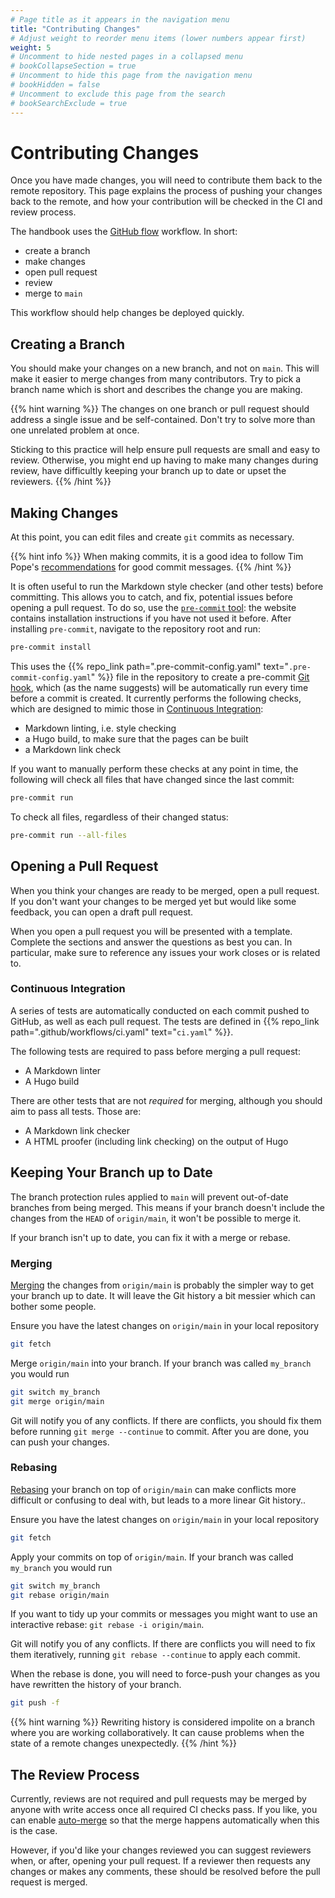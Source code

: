 ```yaml
---
# Page title as it appears in the navigation menu
title: "Contributing Changes"
# Adjust weight to reorder menu items (lower numbers appear first)
weight: 5
# Uncomment to hide nested pages in a collapsed menu
# bookCollapseSection = true
# Uncomment to hide this page from the navigation menu
# bookHidden = false
# Uncomment to exclude this page from the search
# bookSearchExclude = true
---
```


# Contributing Changes

Once you have made changes, you will need to contribute them back to the remote repository.
This page explains the process of pushing your changes back to the remote, and how your contribution will be checked in the CI and review process.

The handbook uses the [GitHub flow](https://docs.github.com/en/get-started/quickstart/github-flow) workflow.
In short:

- create a branch
- make changes
- open pull request
- review
- merge to `main`

This workflow should help changes be deployed quickly.

## Creating a Branch

You should make your changes on a new branch, and not on `main`.
This will make it easier to merge changes from many contributors.
Try to pick a branch name which is short and describes the change you are making.

{{% hint warning %}}
The changes on one branch or pull request should address a
single issue and be self-contained.
Don't try to solve more than one unrelated problem at once.

Sticking to this practice will help ensure pull requests are small and easy to review.
Otherwise, you might end up having to make many changes during review, have difficultly keeping your branch up to date or upset the reviewers.
{{% /hint %}}

## Making Changes

At this point, you can edit files and create `git` commits as necessary.

{{% hint info %}}
When making commits, it is a good idea to follow Tim Pope's [recommendations](https://tbaggery.com/2008/04/19/a-note-about-git-commit-messages.html) for good commit messages.
{{% /hint %}}

It is often useful to run the Markdown style checker (and other tests) before committing.
This allows you to catch, and fix, potential issues before opening a pull request.
To do so, use the [`pre-commit` tool](https://pre-commit.com/): the website contains installation instructions if you have not used it before.
After installing `pre-commit`, navigate to the repository root and run:

```bash
pre-commit install
```

This uses the {{% repo_link path=".pre-commit-config.yaml" text="`.pre-commit-config.yaml`" %}} file in the repository to create a pre-commit [Git hook](https://git-scm.com/book/en/v2/Customizing-Git-Git-Hooks),
which (as the name suggests) will be automatically run every time before a commit is created.
It currently performs the following checks, which are designed to mimic those in [Continuous Integration](#continuous-integration):

- Markdown linting, i.e. style checking
- a Hugo build, to make sure that the pages can be built
- a Markdown link check

If you want to manually perform these checks at any point in time, the following will check all files that have changed since the last commit:

```bash
pre-commit run
```

To check all files, regardless of their changed status:

```bash
pre-commit run --all-files
```

## Opening a Pull Request

When you think your changes are ready to be merged, open a pull request.
If you don't want your changes to be merged yet but would like some feedback, you can open a draft pull request.

When you open a pull request you will be presented with a template.
Complete the sections and answer the questions as best you can.
In particular, make sure to reference any issues your work closes or is related to.

### Continuous Integration

A series of tests are automatically conducted on each commit pushed to GitHub, as well as each pull request.
The tests are defined in {{% repo_link path=".github/workflows/ci.yaml" text="`ci.yaml`" %}}.

The following tests are required to pass before merging a pull request:

- A Markdown linter
- A Hugo build

There are other tests that are not *required* for merging, although you should aim to pass all tests.
Those are:

- A Markdown link checker
- A HTML proofer (including link checking) on the output of Hugo

## Keeping Your Branch up to Date

The branch protection rules applied to `main` will prevent out-of-date branches from being merged.
This means if your branch doesn't include the changes from the `HEAD` of `origin/main`, it won't be possible to merge it.

If your branch isn't up to date, you can fix it with a merge or rebase.

### Merging

[Merging](https://git-scm.com/book/en/v2/Git-Branching-Basic-Branching-and-Merging) the changes from `origin/main` is probably the simpler way to get your branch up to date.
It will leave the Git history a bit messier which can bother some people.

Ensure you have the latest changes on `origin/main` in your local repository

```bash
git fetch
```

Merge `origin/main` into your branch.
If your branch was called `my_branch` you would run

```bash
git switch my_branch
git merge origin/main
```

Git will notify you of any conflicts.
If there are conflicts, you should fix them before running `git merge --continue` to commit.
After you are done, you can push your changes.

### Rebasing

[Rebasing](https://git-scm.com/book/en/v2/Git-Branching-Rebasing) your branch on top of `origin/main` can make conflicts more difficult or confusing to deal with, but leads to a more linear Git history..

Ensure you have the latest changes on `origin/main` in your local repository

```bash
git fetch
```

Apply your commits on top of `origin/main`.
If your branch was called `my_branch` you would run

```bash
git switch my_branch
git rebase origin/main
```

If you want to tidy up your commits or messages you might want to use an interactive rebase: `git rebase -i origin/main`.

Git will notify you of any conflicts.
If there are conflicts you will need to fix them iteratively, running `git rebase --continue` to apply each commit.

When the rebase is done, you will need to force-push your changes as you have rewritten the history of your branch.

```bash
git push -f
```

{{% hint warning %}}
Rewriting history is considered impolite on a branch where you are working collaboratively.
It can cause problems when the state of a remote changes unexpectedly.
{{% /hint %}}

## The Review Process

Currently, reviews are not required and pull requests may be merged by anyone with write access once all required CI checks pass.
If you like, you can enable [auto-merge](https://docs.github.com/en/pull-requests/collaborating-with-pull-requests/incorporating-changes-from-a-pull-request/automatically-merging-a-pull-request) so that the merge happens automatically when this is the case.

However, if you'd like your changes reviewed you can suggest reviewers when, or after, opening your pull request.
If a reviewer then requests any changes or makes any comments, these should be resolved before the pull request is merged.
